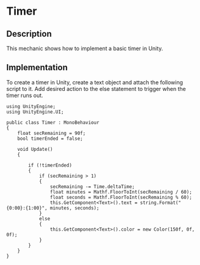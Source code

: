 # Timer

## Description
This mechanic shows how to implement a basic timer in Unity.

## Implementation
To create a timer in Unity, create a text object and attach the following script to it. Add desired action to the else statement to trigger when the timer runs out.
    
    

    using UnityEngine;
    using UnityEngine.UI;

    public class Timer : MonoBehaviour
    {
        float secRemaining = 90f;
        bool timerEnded = false;

        void Update()
        {

            if (!timerEnded)
            {
                if (secRemaining > 1)
                {
                    secRemaining -= Time.deltaTime;
                    float minutes = Mathf.FloorToInt(secRemaining / 60);
                    float seconds = Mathf.FloorToInt(secRemaining % 60);
                    this.GetComponent<Text>().text = string.Format("{0:00}:{1:00}", minutes, seconds);
                }
                else
                {
                    this.GetComponent<Text>().color = new Color(150f, 0f, 0f);
                }
            }
        }
    }